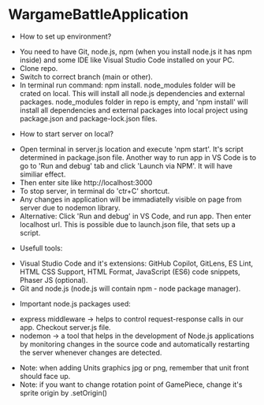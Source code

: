 # WargameBattleApplication

* How to set up environment?
- You need to have Git, node.js, npm (when you install node.js it has npm inside) and some IDE like Visual Studio Code installed on your PC.
- Clone repo.
- Switch to correct branch (main or other).
- In terminal run command: npm install. node_modules folder will be crated on local. This will install all node.js dependencies and external packages. node_modules folder in repo is empty, and 'npm install' will install all dependencies and external packages into local project using package.json and package-lock.json files.

* How to start server on local?
- Open terminal in server.js location and execute 'npm start'. It's script determined in package.json file. Another way to run app in VS Code is to go to 'Run and debug' tab and click 'Launch via NPM'. It will have similiar effect. 
- Then enter site like http://localhost:3000
- To stop server, in terminal do 'ctr+C' shortcut.
- Any changes in application will be immadiatelly visible on page from server due to nodemon library.
- Alternative: Click 'Run and debug' in VS Code, and run app. Then enter localhost url. This is possible due to launch.json file, that sets up a script.

* Usefull tools:
- Visual Studio Code and it's extensions: GitHub Copilot, GitLens, ES Lint, HTML CSS Support, HTML Format, JavaScript (ES6) code snippets, Phaser JS (optional).
- Git and node.js (node.js will contain npm - node package manager).

* Important node.js packages used:
- express middleware -> helps to control request-response calls in our app. Checkout server.js file.
- nodemon -> a tool that helps in the development of Node.js applications by monitoring changes in the source code and automatically restarting the server whenever changes are detected.
 
*  Note: when adding Units graphics jpg or png, remember that unit front should face up.
*  Note: if you want to change rotation point of GamePiece, change it's sprite origin by .setOrigin()
